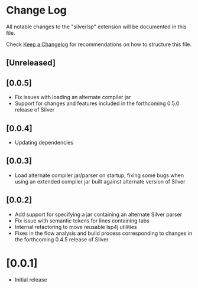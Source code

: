 # Change Log

All notable changes to the "silverlsp" extension will be documented in this file.

Check [Keep a Changelog](http://keepachangelog.com/) for recommendations on how to structure this file.

## [Unreleased]

## [0.0.5]
- Fix issues with loading an alternate compiler jar
- Support for changes and features included in the forthcoming 0.5.0 release of Silver

## [0.0.4]
- Updating dependencies

## [0.0.3]
- Load alternate compiler jar/parser on startup, fixing some bugs when using an extended compiler jar built against alternate version of Silver 

## [0.0.2]
- Add support for specifying a jar containing an alternate Silver parser
- Fix issue with semantic tokens for lines containing tabs
- Internal refactoring to move reusable lsp4j utilities
- Fixes in the flow analysis and build process corresponding to changes in the forthcoming 0.4.5 release of Silver

# [0.0.1]
- Initial release